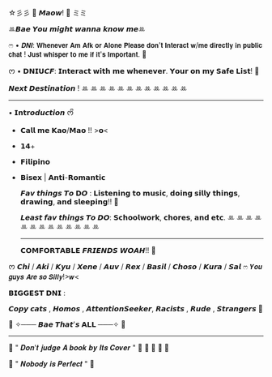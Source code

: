   ☆彡彡 🎀      𝙈𝙖𝙤𝙬!       🎀 ミミ

ꔛ𝘽𝙖𝙚 𝙔𝙤𝙪 𝙢𝙞𝙜𝙝𝙩 𝙬𝙖𝙣𝙣𝙖 𝙠𝙣𝙤𝙬 𝙢𝙚ꔛ

 ෆ • 𝘿𝙉𝙄: 𝗪𝗵𝗲𝗻𝗲𝘃𝗲𝗿 𝗔𝗺 𝗔𝗳𝗸 𝗼𝗿 𝗔𝗹𝗼𝗻𝗲 𝗣𝗹𝗲𝗮𝘀𝗲 𝗱𝗼𝗻'𝘁 𝗜𝗻𝘁𝗲𝗿𝗮𝗰𝘁 𝘄/𝗺𝗲 𝗱𝗶𝗿𝗲𝗰𝘁𝗹𝘆 𝗶𝗻 𝗽𝘂𝗯𝗹𝗶𝗰 𝗰𝗵𝗮𝘁 ! 𝗝𝘂𝘀𝘁 𝘄𝗵𝗶𝘀𝗽𝗲𝗿 𝘁𝗼 𝗺𝗲 𝗶𝗳 𝗶𝘁'𝘀 𝗜𝗺𝗽𝗼𝗿𝘁𝗮𝗻𝘁. 🎀

 ᰔ • 𝗗𝗡𝗜𝗨𝘾𝙁: 𝗜𝗻𝘁𝗲𝗿𝗮𝗰𝘁 𝘄𝗶𝘁𝗵 𝗺𝗲 𝘄𝗵𝗲𝗻𝗲𝘃𝗲𝗿. 𝗬𝗼𝘂𝗿 𝗼𝗻 𝗺𝘆 𝗦𝗮𝗳𝗲 𝗟𝗶𝘀𝘁! 🎀

  𝙉𝙚𝙭𝙩 𝘿𝙚𝙨𝙩𝙞𝙣𝙖𝙩𝙞𝙤𝙣 ! 
ꔛ ꔛ ꔛ ꔛ ꔛ ꔛ ꔛ ꔛ ꔛ ꔛ ꔛ ꔛ 
__________________________________

• 𝗜𝗻𝘁𝗿𝙤𝙙𝙪𝙘𝙩𝙞𝙤𝙣 ᰔᩚ

- 𝗖𝗮𝗹𝗹 𝗺𝗲 𝗞𝗮𝗼/𝗠𝗮𝗼 !! >𝗼<

- 𝟭𝟰+ 

- 𝗙𝗶𝗹𝗶𝗽𝗶𝗻𝗼

- 𝗕𝗶𝘀𝗲𝘅 | 𝗔𝗻𝘁𝗶-𝗥𝗼𝗺𝗮𝗻𝘁𝗶𝗰

   𝙁𝙖𝙫 𝙩𝙝𝙞𝙣𝙜𝙨 𝙏𝙤 𝗗𝙊 : 𝗟𝗶𝘀𝘁𝗲𝗻𝗶𝗻𝗴 𝘁𝗼 𝗺𝘂𝘀𝗶𝗰, 𝗱𝗼𝗶𝗻𝗴 𝘀𝗶𝗹𝗹𝘆 𝘁𝗵𝗶𝗻𝗴𝘀, 𝗱𝗿𝗮𝘄𝗶𝗻𝗴, 𝗮𝗻𝗱 𝘀𝗹𝗲𝗲𝗽𝗶𝗻𝗴!! 🎀

  𝙇𝙚𝙖𝙨𝙩 𝙛𝙖𝙫 𝙩𝙝𝙞𝙣𝙜𝙨 𝙏𝙤 𝘿𝙊: 𝗦𝗰𝗵𝗼𝗼𝗹𝘄𝗼𝗿𝗸, 𝗰𝗵𝗼𝗿𝗲𝘀, 𝗮𝗻𝗱 𝗲𝘁𝗰.
ꔛ ꔛ ꔛ ꔛ ꔛ ꔛ ꔛ ꔛ ꔛ ꔛ ꔛ ꔛ ꔛ
  _____________________________

  𝗖𝗢𝗠𝗙𝗢𝗥𝗧𝗔𝗕𝗟𝗘 𝙁𝙍𝙄𝙀𝙉𝘿𝙎 𝙒𝙊𝘼𝙃!! 🎀

ᰔ 𝘾𝙝𝙞 / 𝘼𝙠𝙞 / 𝙆𝙮𝙪 / 𝙓𝙚𝙣𝙚 / 𝘼𝙪𝙫 / 𝙍𝙚𝙭 / 𝘽𝙖𝙨𝙞𝙡 / 𝘾𝙝𝙤𝙨𝙤 / 𝙆𝙪𝙧𝙖 / 𝙎𝙖𝙡 ෆ
       𝙔𝙤𝙪 𝙜𝙪𝙮𝙨 𝘼𝙧𝙚 𝙨𝙤 𝙎𝙞𝙡𝙡𝙮!>𝙬<

𝗕𝗜𝗚𝗚𝗘𝗦𝗧 𝗗𝗡𝗜 :

𝘾𝙤𝙥𝙮 𝙘𝙖𝙩𝙨 , 𝙃𝙤𝙢𝙤𝙨 , 𝘼𝙩𝙩𝙚𝙣𝙩𝙞𝙤𝙣𝙎𝙚𝙚𝙠𝙚𝙧, 𝙍𝙖𝙘𝙞𝙨𝙩𝙨 , 𝙍𝙪𝙙𝙚 , 𝙎𝙩𝙧𝙖𝙣𝙜𝙚𝙧𝙨 🎀

🎀 ✧─── 𝘽𝙖𝙚 𝙏𝙝𝙖𝙩'𝙨 𝗔𝗟𝗟  ───✧ 🎀
____________________________________

 🌷 " 𝑫𝒐𝒏'𝒕 𝒋𝒖𝒅𝒈𝒆 𝑨 𝒃𝒐𝒐𝒌 𝒃𝒚 𝑰𝒕𝒔 𝑪𝒐𝒗𝒆𝒓 " 🌷
   🎀 🎀                    🎀 🎀 

  🌸 " 𝑵𝒐𝒃𝒐𝒅𝒚 𝒊𝒔 𝑷𝒆𝒓𝒇𝒆𝒄𝒕 " 🌸


 
